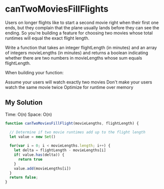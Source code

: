 # canTwoMoviesFillFlights

Users on longer flights like to start a second movie right when their first one ends, but they complain that the plane usually lands before they can see the ending. So you're building a feature for choosing two movies whose total runtimes will equal the exact flight length.

Write a function that takes an integer flightLength (in minutes) and an array of integers movieLengths (in minutes) and returns a boolean indicating whether there are two numbers in movieLengths whose sum equals flightLength.

When building your function:

Assume your users will watch exactly two movies
Don't make your users watch the same movie twice
Optimize for runtime over memory

## My Solution

Time: O(n)
Space: O(n)

```js
function canTwoMoviesFillFlight(movieLengths, flightLength) {

  // Determine if two movie runtimes add up to the flight length
  let value = new Set()
  
  for(var i = 0; i < movieLengths.length; i++) {
    let delta = flightLength - movieLengths[i]
    if( value.has(delta)) {
      return true
    } 
    value.add(movieLengths[i])
  }
  return false;
}
```
